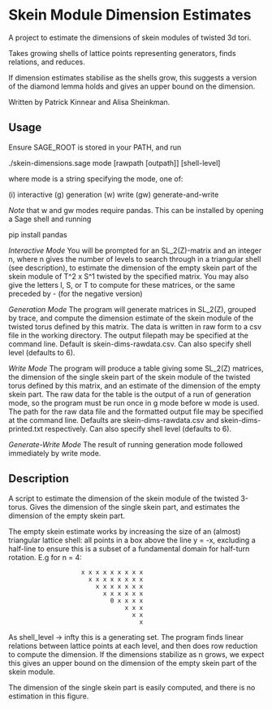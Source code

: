 # Skein Module Dimension Estimates

A project to estimate the dimensions of skein modules of twisted 3d tori.

Takes growing shells of lattice points representing generators, finds relations, and reduces.

If dimension estimates stabilise as the shells grow, this suggests a version of the diamond lemma holds and gives an upper bound on the dimension.

Written by Patrick Kinnear and Alisa Sheinkman.

## Usage

Ensure SAGE_ROOT is stored in your PATH, and run

./skein-dimensions.sage mode [rawpath [outpath]] [shell-level]

where mode is a string specifying the mode, one of:

(i) interactive
(g) generation
(w) write
(gw) generate-and-write

*Note* that w and gw modes require pandas. This can be installed by opening a
Sage shell and running

pip install pandas

*Interactive Mode*
You will be prompted for an SL_2(Z)-matrix and an integer n, where n gives the
number of levels to search through in a triangular shell (see description), to
estimate the dimension of the empty skein part of the skein module of T^2 x S^1
twisted by the specified matrix. You may also give the letters I, S, or T to
compute for these matrices, or the same preceded by - (for the negative version)

*Generation Mode*
The program will generate matrices in SL_2(Z), grouped by trace, and compute the
dimension estimate of the skein module of the twisted torus defined by this
matrix. The data is written in raw form to a csv file in the working directory.
The output filepath may be specified at the command line. Default is
skein-dims-rawdata.csv. Can also specify shell level (defaults to 6).

*Write Mode*
The program will produce a table giving some SL_2(Z) matrices, the dimension of
the single skein part of the skein module of the twisted torus defined by this
matrix, and an estimate of the dimension of the empty skein part. The raw data
for the table is the output of a run of generation mode, so the program must be
run once in g mode before w mode is used. The path for the raw data file and the
formatted output file may be specified at the command line. Defaults are
skein-dims-rawdata.csv and skein-dims-printed.txt respectively. Can also specify
shell level (defaults to 6).

*Generate-Write Mode*
The result of running generation mode followed immediately by write mode.

## Description

A script to estimate the dimension of the skein module of the
twisted 3-torus. Gives the dimension of the single skein part, and estimates the
dimension of the empty skein part.

The empty skein estimate works by increasing the size of an (almost) triangular
lattice shell: all points in a box above the line y = -x, excluding a half-line
to ensure this is a subset of a fundamental domain for half-turn rotation.
E.g for n = 4:

                        x x x x x x x x x
                          x x x x x x x x
                            x x x x x x x
                              x x x x x x
                                0 x x x x
                                    x x x
                                      x x
                                        x

As shell_level -> infty this is a generating set. The program finds linear
relations between lattice points at each level, and then does row reduction to
compute the dimension. If the dimensions stabilize as n grows, we expect this
gives an upper bound on the dimension of the empty skein part of the skein
module.

The dimension of the single skein part is easily computed, and there is no
estimation in this figure.
